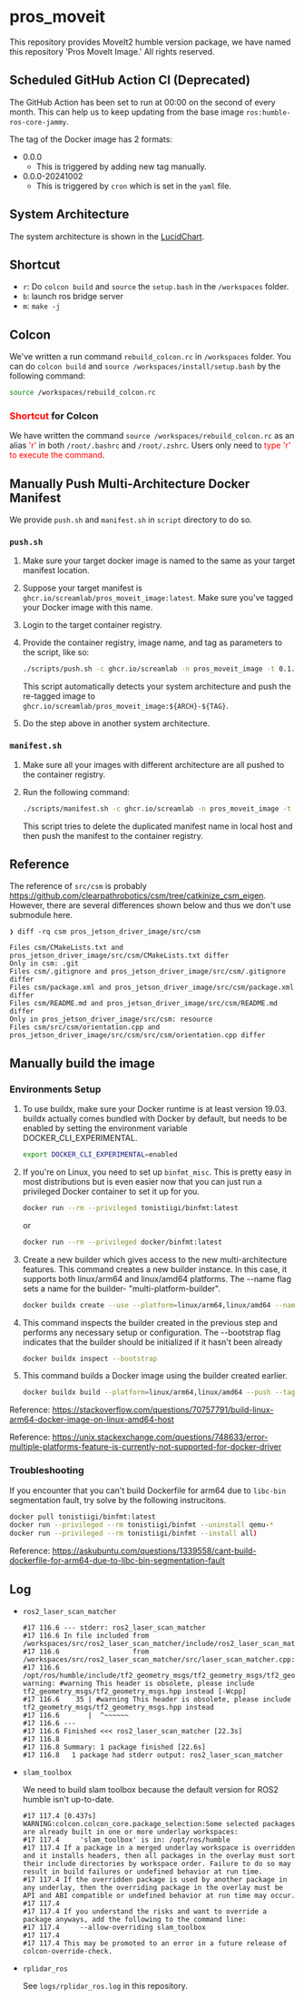 # pros_moveit
This repository provides MoveIt2 humble version package, we have named this repository 'Pros MoveIt Image.' All rights reserved.



## Scheduled GitHub Action CI (Deprecated)

The GitHub Action has been set to run at 00:00 on the second of every month. This can help us to keep updating from the base image `ros:humble-ros-core-jammy`.

The tag of the Docker image has 2 formats:

- 0.0.0
  - This is triggered by adding new tag manually.
- 0.0.0-20241002
  - This is triggered by `cron` which is set in the `yaml` file.



## System Architecture

The system architecture is shown in the [LucidChart](https://lucid.app/lucidchart/521741b7-d1f5-44d3-a668-399a7c6a1aa1/edit?viewport_loc=-419%2C31%2C2560%2C1306%2CHWEp-vi-RSFO&invitationId=inv_5adc6c69-ef18-4193-9fe0-5a488a745e8c).



## Shortcut

- `r`: Do `colcon build` and `source` the `setup.bash` in the `/workspaces` folder.
- `b`: launch ros bridge server
- `m`: `make -j`



## Colcon

We've written a run command `rebuild_colcon.rc` in `/workspaces` folder. You can do `colcon build` and `source /workspaces/install/setup.bash` by the following command:

```bash
source /workspaces/rebuild_colcon.rc
```



### <font color=#FF0000>Shortcut</font> for Colcon

We have written the command `source /workspaces/rebuild_colcon.rc` as an alias <font color=#FF0000>'r'</font> in both `/root/.bashrc` and `/root/.zshrc`. Users only need to <font color=#FF0000>type 'r' to execute the command</font>.



## Manually Push Multi-Architecture Docker Manifest

We provide `push.sh` and `manifest.sh` in `script` directory to do so.



### `push.sh`

1. Make sure your target docker image is named to the same as your target manifest location.

2. Suppose  your target manifest is `ghcr.io/screamlab/pros_moveit_image:latest`. Make sure you've tagged your Docker image with this name.

3. Login to the target container registry.

4. Provide the container registry, image name, and tag as parameters to the script, like so:

   ```bash 
   ./scripts/push.sh -c ghcr.io/screamlab -n pros_moveit_image -t 0.1.2
   ```

   This script automatically detects your system architecture and push the re-tagged image to `ghcr.io/screamlab/pros_moveit_image:${ARCH}-${TAG}`.

5. Do the step above in another system architecture.



### `manifest.sh`

1. Make sure all your images with different architecture are all pushed to the container registry.

2. Run the following command:

   ```bash
   ./scripts/manifest.sh -c ghcr.io/screamlab -n pros_moveit_image -t 0.1.2
   ```

   This script tries to delete the duplicated manifest name in local host and then push the manifest to the container registry.



## Reference

The reference of `src/csm` is probably https://github.com/clearpathrobotics/csm/tree/catkinize_csm_eigen. However, there are several differences shown below and thus we don't use submodule here.

```
❯ diff -rq csm pros_jetson_driver_image/src/csm

Files csm/CMakeLists.txt and pros_jetson_driver_image/src/csm/CMakeLists.txt differ
Only in csm: .git
Files csm/.gitignore and pros_jetson_driver_image/src/csm/.gitignore differ
Files csm/package.xml and pros_jetson_driver_image/src/csm/package.xml differ
Files csm/README.md and pros_jetson_driver_image/src/csm/README.md differ
Only in pros_jetson_driver_image/src/csm: resource
Files csm/src/csm/orientation.cpp and pros_jetson_driver_image/src/csm/src/csm/orientation.cpp differ
```



## Manually build the image

### Environments Setup

1. To use buildx, make sure your Docker runtime is at least version 19.03. buildx actually comes bundled with Docker by default, but needs to be enabled by setting the environment variable DOCKER_CLI_EXPERIMENTAL.

   ```bash
   export DOCKER_CLI_EXPERIMENTAL=enabled
   ```

2. If you're on Linux, you need to set up `binfmt_misc`. This is pretty easy in most distributions but is even easier now that you can just run a privileged Docker container to set it up for you.

   ```bash
   docker run --rm --privileged tonistiigi/binfmt:latest
   ```

   or

    ```bash
   docker run --rm --privileged docker/binfmt:latest
    ```

3. Create a new builder which gives access to the new multi-architecture features. This command creates a new builder instance. In this case, it supports both linux/arm64 and linux/amd64 platforms. The --name flag sets a name for the builder- "multi-platform-builder".

   ```bash
   docker buildx create --use --platform=linux/arm64,linux/amd64 --name multi-platform-builder
   ```

4. This command inspects the builder created in the previous step and performs any necessary setup or configuration. The --bootstrap flag indicates that the builder should be initialized if it hasn't been already

   ```bash
   docker buildx inspect --bootstrap
   ```

5. This command builds a Docker image using the builder created earlier.

   ```bash
   docker buildx build --platform=linux/arm64,linux/amd64 --push --tag ghcr.io/otischung/pros_ai_image:latest -f ./Dockerfile .
   ```


Reference: https://stackoverflow.com/questions/70757791/build-linux-arm64-docker-image-on-linux-amd64-host

Reference: https://unix.stackexchange.com/questions/748633/error-multiple-platforms-feature-is-currently-not-supported-for-docker-driver



### Troubleshooting

If you encounter that you can't build Dockerfile for arm64 due to `libc-bin` segmentation fault, try solve by the following instrucitons.

```bash
docker pull tonistiigi/binfmt:latest
docker run --privileged --rm tonistiigi/binfmt --uninstall qemu-*
docker run --privileged --rm tonistiigi/binfmt --install all)
```

Reference: https://askubuntu.com/questions/1339558/cant-build-dockerfile-for-arm64-due-to-libc-bin-segmentation-fault



## Log

- `ros2_laser_scan_matcher`

  ```
  #17 116.6 --- stderr: ros2_laser_scan_matcher
  #17 116.6 In file included from /workspaces/src/ros2_laser_scan_matcher/include/ros2_laser_scan_matcher/laser_scan_matcher.h:47,
  #17 116.6                  from /workspaces/src/ros2_laser_scan_matcher/src/laser_scan_matcher.cpp:38:
  #17 116.6 /opt/ros/humble/include/tf2_geometry_msgs/tf2_geometry_msgs/tf2_geometry_msgs.h:35:2: warning: #warning This header is obsolete, please include tf2_geometry_msgs/tf2_geometry_msgs.hpp instead [-Wcpp]
  #17 116.6    35 | #warning This header is obsolete, please include tf2_geometry_msgs/tf2_geometry_msgs.hpp instead
  #17 116.6       |  ^~~~~~~
  #17 116.6 ---
  #17 116.6 Finished <<< ros2_laser_scan_matcher [22.3s]
  #17 116.8 
  #17 116.8 Summary: 1 package finished [22.6s]
  #17 116.8   1 package had stderr output: ros2_laser_scan_matcher
  ```

  

- `slam_toolbox`

  We need to build slam toolbox because the default version for ROS2 humble isn't up-to-date.

  ```
  #17 117.4 [0.437s] WARNING:colcon.colcon_core.package_selection:Some selected packages are already built in one or more underlay workspaces:
  #17 117.4 	'slam_toolbox' is in: /opt/ros/humble
  #17 117.4 If a package in a merged underlay workspace is overridden and it installs headers, then all packages in the overlay must sort their include directories by workspace order. Failure to do so may result in build failures or undefined behavior at run time.
  #17 117.4 If the overridden package is used by another package in any underlay, then the overriding package in the overlay must be API and ABI compatible or undefined behavior at run time may occur.
  #17 117.4 
  #17 117.4 If you understand the risks and want to override a package anyways, add the following to the command line:
  #17 117.4 	--allow-overriding slam_toolbox
  #17 117.4 
  #17 117.4 This may be promoted to an error in a future release of colcon-override-check.
  ```



- `rplidar_ros`

  See `logs/rplidar_ros.log` in this repository.

